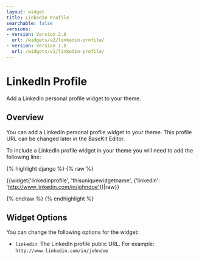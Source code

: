 ```yaml
---
layout: widget
title: LinkedIn Profile
searchable: false
versions:
- version: Version 2.0
  url: /widgets/v2/linkedin-profile/
- version: Version 1.0
  url: /widgets/v1/linkedin-profile/
---
```


# LinkedIn Profile

Add a LinkedIn personal profile widget to your theme.

## Overview

You can add a LinkedIn personal profile widget to your theme. This profile URL can be changed later in the BaseKit Editor.

To include a LinkedIn profile widget in your theme you will need to add the following line:

{% highlight django %}
{% raw %}

  {{widget('linkedinprofile', 'thisuniquewidgetname', {'linkedin': 'http://www.linkedin.com/in/johndoe'})|raw}}

{% endraw %}
{% endhighlight %}

## Widget Options

You can change the following options for the widget:

* ```linkedin```: The LinkedIn profile public URL. For example: ```http://www.linkedin.com/in/johndoe```

